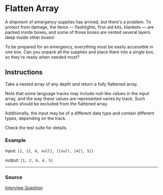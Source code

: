 # Flatten Array

A shipment of emergency supplies has arrived, but there's a problem. To protect from damage, the items — flashlights, first-aid kits, blankets — are packed inside boxes, and some of those boxes are nested several layers deep inside other boxes!

To be prepared for an emergency, everything must be easily accessible in one box. Can you unpack all the supplies and place them into a single box, so they're ready when needed most?

## Instructions

Take a nested array of any depth and return a fully flattened array.

Note that some language tracks may include null-like values in the input array, and the way these values are represented varies by track. Such values should be excluded from the flattened array.

Additionally, the input may be of a different data type and contain different types, depending on the track.

Check the test suite for details.

### Example

input: `[1, [2, 6, null], [[null, [4]], 5]]`

output: `[1, 2, 6, 4, 5]`

* * *

### Source
[Interview Question](https://reference.wolfram.com/language/ref/Flatten.html)
